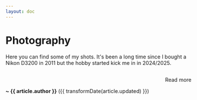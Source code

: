 ```yaml
---
layout: doc
---
```


# Photography

Here you can find some of my shots. It's been a long time since I bought a Nikon D3200 in 2011 but the hobby started kick me in in 2024/2025.

<div v-for="article in photography" :key="article.path">
  <h2><a :href="`${constants.baseUrl}${article.path}`" v-html="article.titleHtml"></a></h2>
  <div v-html="article.excerptHtml"></div>
  <p style="text-align: right"><a :href="`${constants.baseUrl}/${article.path}`">Read more</a></p>
  <strong>~ {{ article.author }}</strong> ({{ transformDate(article.updated) }})
</div>

<script setup>
import data from '../../data.json'
import constants from '../../.vitepress/constants.js'

// sort photography
const photography = (data['photography'] || []).sort(
  (a, b) => new Date(b.updated) - new Date(a.updated)
)

const transformDate = (date) =>
  new Date(date).toLocaleDateString('en-US', {
    year: 'numeric',
    month: 'long',
    day: 'numeric'
  })
</script>
